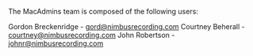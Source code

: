 The MacAdmins team is composed of the following users:

Gordon Breckenridge - gord@nimbusrecording.com
Courtney Beherall - courtney@nimbusrecording.com
John Robertson - johnr@nimbusrecording.com
